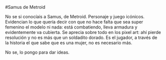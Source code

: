 #Samus de Metroid

No se si conocíais a Samus, de Metroid. Personaje y juego icónicos. Evidencian lo que quería
decir con que no hace falta que sea super femenino el modelo ni nada: está combatiendo, lleva
armadura y evidentemente va cubierta. Se aprecia sobre todo en los pixel art: ahí pierde resolución
y no es más que un soldadito dorado. Es el jugador, a través de la historia el que sabe que es
una mujer, no es necesario más.

No se, lo pongo para dar ideas.
